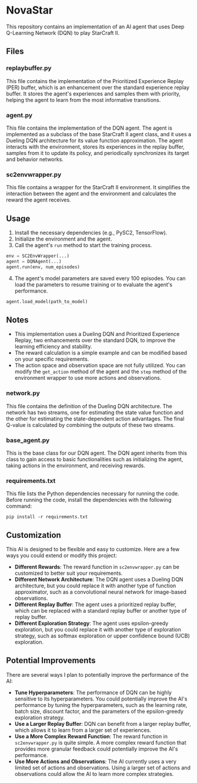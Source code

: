 # NovaStar

This repository contains an implementation of an AI agent that uses Deep Q-Learning Network (DQN) to play StarCraft II. 

## Files

### replaybuffer.py

This file contains the implementation of the Prioritized Experience Replay (PER) buffer, which is an enhancement over the standard experience replay buffer. It stores the agent's experiences and samples them with priority, helping the agent to learn from the most informative transitions.

### agent.py

This file contains the implementation of the DQN agent. The agent is implemented as a subclass of the base StarCraft II agent class, and it uses a Dueling DQN architecture for its value function approximation. The agent interacts with the environment, stores its experiences in the replay buffer, samples from it to update its policy, and periodically synchronizes its target and behavior networks.

### sc2envwrapper.py

This file contains a wrapper for the StarCraft II environment. It simplifies the interaction between the agent and the environment and calculates the reward the agent receives.

## Usage

1. Install the necessary dependencies (e.g., PySC2, TensorFlow).
2. Initialize the environment and the agent.
3. Call the agent's `run` method to start the training process.

```python
env = SC2EnvWrapper(...)
agent = DQNAgent(...)
agent.run(env, num_episodes)
```

4. The agent's model parameters are saved every 100 episodes. You can load the parameters to resume training or to evaluate the agent's performance.

```python
agent.load_model(path_to_model)
```

## Notes

- This implementation uses a Dueling DQN and Prioritized Experience Replay, two enhancements over the standard DQN, to improve the learning efficiency and stability.
- The reward calculation is a simple example and can be modified based on your specific requirements.
- The action space and observation space are not fully utilized. You can modify the `get_action` method of the agent and the `step` method of the environment wrapper to use more actions and observations.

### network.py

This file contains the definition of the Dueling DQN architecture. The network has two streams, one for estimating the state value function and the other for estimating the state-dependent action advantages. The final Q-value is calculated by combining the outputs of these two streams.

### base_agent.py

This is the base class for our DQN agent. The DQN agent inherits from this class to gain access to basic functionalities such as initializing the agent, taking actions in the environment, and receiving rewards.

### requirements.txt

This file lists the Python dependencies necessary for running the code. Before running the code, install the dependencies with the following command:

```shell
pip install -r requirements.txt
```

## Customization

This AI is designed to be flexible and easy to customize. Here are a few ways you could extend or modify this project:

- **Different Rewards**: The reward function in `sc2envwrapper.py` can be customized to better suit your requirements.
- **Different Network Architecture**: The DQN agent uses a Dueling DQN architecture, but you could replace it with another type of function approximator, such as a convolutional neural network for image-based observations.
- **Different Replay Buffer**: The agent uses a prioritized replay buffer, which can be replaced with a standard replay buffer or another type of replay buffer.
- **Different Exploration Strategy**: The agent uses epsilon-greedy exploration, but you could replace it with another type of exploration strategy, such as softmax exploration or upper confidence bound (UCB) exploration.

## Potential Improvements

There are several ways I plan to potentially improve the performance of the AI:

- **Tune Hyperparameters**: The performance of DQN can be highly sensitive to its hyperparameters. You could potentially improve the AI's performance by tuning the hyperparameters, such as the learning rate, batch size, discount factor, and the parameters of the epsilon-greedy exploration strategy.
- **Use a Larger Replay Buffer**: DQN can benefit from a larger replay buffer, which allows it to learn from a larger set of experiences.
- **Use a More Complex Reward Function**: The reward function in `sc2envwrapper.py` is quite simple. A more complex reward function that provides more granular feedback could potentially improve the AI's performance.
- **Use More Actions and Observations**: The AI currently uses a very limited set of actions and observations. Using a larger set of actions and observations could allow the AI to learn more complex strategies.

